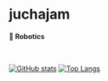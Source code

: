 # juchajam
#### 🤖 Robotics
<br/>

[![GitHub stats](https://github-readme-stats.vercel.app/api?username=juchajam)](https://github.com/anuraghazra/github-readme-stats)
[![Top Langs](https://github-readme-stats.vercel.app/api/top-langs/?username=juchajam)](https://github.com/anuraghazra/github-readme-stats)

<br/>

<!--
- 🔭 I’m currently working on ...
- 🌱 I’m currently learning ...
- 👯 I’m looking to collaborate on ...
- 🤔 I’m looking for help with ...
- 💬 Ask me about ...
- 📫 How to reach me: ...
- 😄 Pronouns: ...
- ⚡ Fun fact: ...
-->
